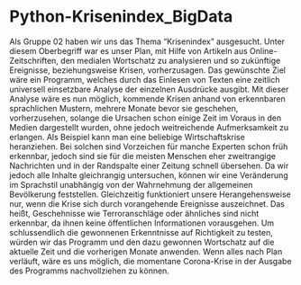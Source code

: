 # Python-Krisenindex_BigData

Als Gruppe 02 haben wir uns das Thema “Krisenindex” ausgesucht. Unter diesem Oberbegriff war es unser Plan, mit Hilfe von Artikeln aus Online-Zeitschriften, den medialen Wortschatz zu analysieren und so zukünftige Ereignisse, beziehungsweise Krisen, vorherzusagen. 
Das gewünschte Ziel wäre ein Programm, welches durch das Einlesen von Texten eine zeitlich universell einsetzbare Analyse der einzelnen Ausdrücke ausgibt. Mit dieser Analyse wäre es nun möglich, kommende Krisen anhand von erkennbaren sprachlichen Mustern, mehrere Monate bevor sie geschehen, vorherzusehen, solange die Ursachen schon einige Zeit im Voraus in den Medien dargestellt wurden, ohne jedoch weitreichende Aufmerksamkeit zu erlangen. Als Beispiel kann man eine beliebige Wirtschaftskrise heranziehen. Bei solchen sind Vorzeichen für manche Experten schon früh erkennbar, jedoch sind sie für die meisten Menschen eher zweitrangige Nachrichten und in der Randspalte einer Zeitung schnell übersehen. Da wir jedoch alle Inhalte gleichrangig untersuchen, können wir eine Veränderung im Sprachstil unabhängig von der Wahrnehmung der allgemeinen Bevölkerung feststellen. Gleichzeitig funktioniert unsere Herangehensweise nur, wenn die Krise sich durch vorangehende Ereignisse auszeichnet. Das heißt, Geschehnisse wie Terroranschläge oder ähnliches sind nicht erkennbar, da ihnen keine öffentlichen Informationen vorausgehen. 
Um schlussendlich die gewonnenen Erkenntnisse auf Richtigkeit zu testen, würden wir das Programm und den dazu gewonnen Wortschatz auf die aktuelle Zeit und die vorherigen Monate anwenden. Wenn alles nach Plan verläuft, wäre es uns möglich, die momentane Corona-Krise in der Ausgabe des Programms nachvollziehen zu können.
